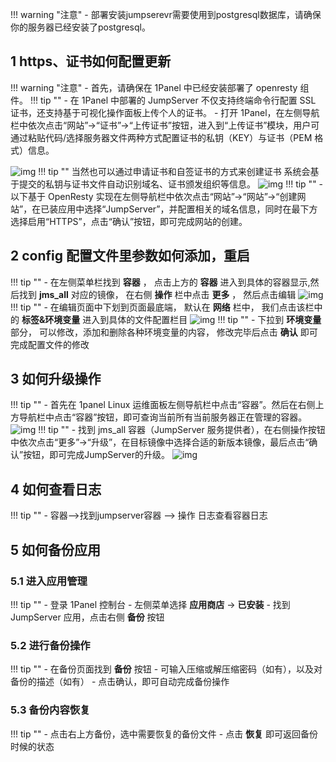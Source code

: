 !!! warning "注意"
    - 部署安装jumpserevr需要使用到postgresql数据库，请确保你的服务器已经安装了postgresql。

## 1 https、证书如何配置更新
!!! warning "注意"
    - 首先，请确保在 1Panel 中已经安装部署了 openresty 组件。
!!! tip ""
    - 在 1Panel 中部署的 JumpServer 不仅支持终端命令行配置 SSL 证书，还支持基于可视化操作面板上传个人的证书。
    - 打开 1Panel，在左侧导航栏中依次点击“网站”→“证书”→“上传证书”按钮，进入到“上传证书”模块，用户可通过粘贴代码/选择服务器文件两种方式配置证书的私钥（KEY）与证书（PEM 格式）信息。

![img](/img/V4_1panel_config1.png)
!!! tip ""
    当然也可以通过申请证书和自签证书的方式来创建证书
    系统会基于提交的私钥与证书文件自动识别域名、证书颁发组织等信息。
![img](/img/V4_1panel_config2.png)
!!! tip ""
    - 以下基于 OpenResty 实现在左侧导航栏中依次点击“网站”→“网站”→“创建网站”，在已装应用中选择“JumpServer”，并配置相关的域名信息，同时在最下方选择启用“HTTPS”，点击“确认”按钮，即可完成网站的创建。

## 2 config 配置文件里参数如何添加，重启
!!! tip ""
    - 在左侧菜单栏找到  **容器** ，  点击上方的 **容器**  进入到具体的容器显示,然后找到 **jms_all** 对应的镜像， 在右侧 **操作** 栏中点击 **更多** ， 然后点击编辑
![img](/img/V4_1panel_config3.png)
!!! tip ""
    - 在编辑页面中下划到页面最底端， 默认在 **网络** 栏中， 我们点击该栏中的 **标签&环境变量**  进入到具体的文件配置栏目
![img](/img/V4_1panel_config4.png)
!!! tip ""
    - 下拉到 **环境变量** 部分， 可以修改，添加和删除各种环境变量的内容， 修改完毕后点击 **确认** 即可完成配置文件的修改

## 3 如何升级操作
!!! tip ""
    - 首先在 1panel Linux 运维面板左侧导航栏中点击“容器”。然后在右侧上方导航栏中点击“容器”按钮，即可查询当前所有当前服务器正在管理的容器。
![img](/img/V4_1panel_config5.png)
!!! tip ""
    - 找到 jms_all 容器（JumpServer 服务提供者），在右侧操作按钮中依次点击“更多”→“升级”，在目标镜像中选择合适的新版本镜像，最后点击“确认”按钮，即可完成JumpServer的升级。 
![img](/img/V4_1panel_config6.png)
## 4 如何查看日志
!!! tip ""
    - 容器-->找到jumpserver容器 --> 操作 日志查看容器日志

## 5 如何备份应用
### 5.1 进入应用管理
!!! tip ""
    - 登录 1Panel 控制台
    - 左侧菜单选择 **应用商店** → **已安装**
    - 找到 JumpServer 应用，点击右侧 **备份** 按钮

### 5.2 进行备份操作
!!! tip ""
    - 在备份页面找到 **备份** 按钮
    - 可输入压缩或解压缩密码（如有），以及对备份的描述（如有）
    - 点击确认，即可自动完成备份操作

### 5.3 备份内容恢复
!!! tip ""
    - 点击右上方备份，选中需要恢复的备份文件
    - 点击 **恢复** 即可返回备份时候的状态